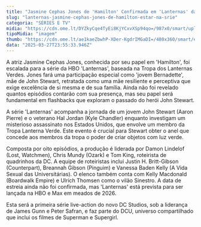 ```yaml
---
title: "Jasmine Cephas Jones de 'Hamilton' Confirmada em 'Lanternas' da HBO"
slug: "lanternas-jasmine-cephas-jones-de-hamilton-estar-na-srie"
categoria: "SÉRIES E TV"
midia: "https://cdn.ome.lt/DYZkyCqe4TyEi8KjYCxvXSp94qo=/987x0/smart/uploads/conteudo/fotos/Design_sem_nome_-_2025-03-27T204855.783.png"
tipoMidia: "imagem"
thumb: "https://cdn.ome.lt/ae1kaeZbwhP-XDer-KgdrIMGaDI=/480x360/smart/extras/conteudos/Design_sem_nome_-_2025-03-27T204855.783.png"
data: "2025-03-27T23:55:33.946Z"
---
```


A atriz Jasmine Cephas Jones, conhecida por seu papel em 'Hamilton', foi escalada para a série da HBO 'Lanternas', baseada na Tropa dos Lanternas Verdes. Jones fará uma participação especial como 'jovem Bernadette', mãe de John Stewart, retratada como uma mãe resiliente e perceptiva que exige excelência de si mesma e de sua família. Ainda não foi revelado quantos episódios contarão com sua presença, mas seu papel será fundamental em flashbacks que exploram o passado do herói John Stewart.

A série 'Lanternas' acompanha a jornada de um jovem John Stewart (Aaron Pierre) e o veterano Hal Jordan (Kyle Chandler) enquanto investigam um misterioso assassinato nos Estados Unidos, que envolve um membro da Tropa Lanterna Verde. Este evento é crucial para Stewart obter o anel que concede aos membros da tropa o poder de criar objetos com luz verde.

Composta por oito episódios, a produção é liderada por Damon Lindelof (Lost, Watchmen), Chris Mundy (Ozark) e Tom King, roteirista de quadrinhos da DC. A equipe de roteiristas inclui Justin H. Britt-Gibson (Counterpart), Breannah Gibson (Pinguim) e Vanessa Baden Kelly (A Vida Sexual das Universitárias). O elenco também conta com Kelly Macdonald (Boardwalk Empire) e Ulrich Thomsen como o vilão Sinestro. A data de estreia ainda não foi confirmada, mas 'Lanternas' está prevista para ser lançada na HBO e Max em meados de 2026.

Esta será a primeira série live-action do novo DC Studios, sob a liderança de James Gunn e Peter Safran, e faz parte do DCU, universo compartilhado que inclui os filmes de Superman e Supergirl.